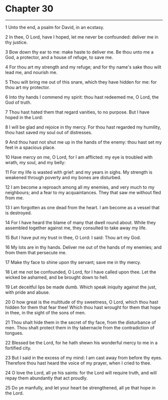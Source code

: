 # Chapter 30

***

1 Unto the end, a psalm for David, in an ecstasy.

2 In thee, O Lord, have I hoped, let me never be confounded: deliver me in thy justice.

3 Bow down thy ear to me: make haste to deliver me. Be thou unto me a God, a protector, and a house of refuge, to save me.

4 For thou art my strength and my refuge; and for thy name's sake thou wilt lead me, and nourish me.

5 Thou wilt bring me out of this snare, which they have hidden for me: for thou art my protector.

6 Into thy hands I commend my spirit: thou hast redeemed me, O Lord, the God of truth.

7 Thou hast hated them that regard vanities, to no purpose. But I have hoped in the Lord:

8 I will be glad and rejoice in thy mercy. For thou hast regarded my humility, thou hast saved my soul out of distresses.

9 And thou hast not shut me up in the hands of the enemy: thou hast set my feet in a spacious place.

10 Have mercy on me, O Lord, for I am afflicted: my eye is troubled with wrath, my soul, and my belly:

11 For my life is wasted with grief: and my years in sighs. My strength is weakened through poverty and my bones are disturbed.

12 I am become a reproach among all my enemies, and very much to my neighbours; and a fear to my acquaintances. They that saw me without fled from me.

13 I am forgotten as one dead from the heart. I am become as a vessel that is destroyed.

14 For I have heard the blame of many that dwell round about. While they assembled together against me, they consulted to take away my life.

15 But I have put my trust in thee, O Lord: I said: Thou art my God.

16 My lots are in thy hands. Deliver me out of the hands of my enemies; and from them that persecute me.

17 Make thy face to shine upon thy servant; save me in thy mercy.

18 Let me not be confounded, O Lord, for I have called upon thee. Let the wicked be ashamed, and be brought down to hell.

19 Let deceitful lips be made dumb. Which speak iniquity against the just, with pride and abuse.

20 O how great is the multitude of thy sweetness, O Lord, which thou hast hidden for them that fear thee! Which thou hast wrought for them that hope in thee, in the sight of the sons of men.

21 Thou shalt hide them in the secret of thy face, from the disturbance of men. Thou shalt protect them in thy tabernacle from the contradiction of tongues.

22 Blessed be the Lord, for he hath shewn his wonderful mercy to me in a fortified city.

23 But I said in the excess of my mind: I am cast away from before thy eyes. Therefore thou hast heard the voice of my prayer, when I cried to thee.

24 O love the Lord, all ye his saints: for the Lord will require truth, and will repay them abundantly that act proudly.

25 Do ye manfully, and let your heart be strengthened, all ye that hope in the Lord.

